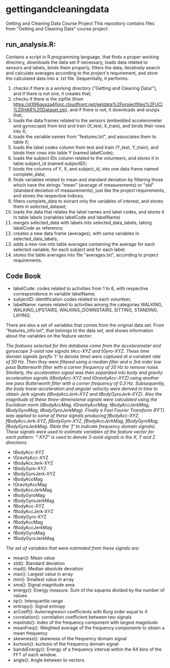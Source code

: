 # gettingandcleaningdata
Getting and Cleaning Data Course Project
This repository contains files from "Getting and Cleaning Data" course project:
## run_analysis.R:
Contains a script in R programming language, that finds a proper working directory, downloads the data set if necessary, loads data related to sensors and labels, binds them properly, filters the data, iteratively search and calculate averages according to the project's requirement, and store the calculated data into a .txt file. Sequentially, it performs:
1. checks if there is a working directory ("Getting and Cleaning Data/"), and if there is not one, it creates that;
2. checks if there is the zipfile (from https://d396qusza40orc.cloudfront.net/getdata%2Fprojectfiles%2FUCI%20HAR%20Dataset.zip), and if there is not, it downloads and unzips that;
3. loads the data frames related to the sensors (embedded accelerometer and gyroscope) from test and train (X_test, X_train), and binds their rows into X;
4. loads the variable names from "features.txt", and associates them to table X;
5. loads the label codes column from test and train (Y_test, Y_train), and binds their rows into table Y (named labelCode);
6. loads the subject IDs column related to the volunteers, and stores it in table subject_id (named subjectID);
7. binds the columns of Y, X, and subject_id, into one data frame named complete_data;
8. finds variables related to mean and standard deviation by filtering those which have the strings "mean" (average of measurements) or "std" (standard deviation of measurements), just like the project requirements, and stores the respective indices;
9. filters complete_data to extract only the variables of interest, and stores them in selected_dataset;
10. loads the data that relates the label names and label codes, and stores it in table labels (variables labelCode and labelName)
11. merges selected_data with labels into selected_data_labels, taking labelCode as reference;
12. creates a new data frame (averages), with same variables in selected_data_labels;
13. adds a new row into table averages containing the average for each selected variable, for each subject and for each label;
14. stores the table averages into file "averages.txt", according to project requirements.

## Code Book

- labelCode: codes related to activities from 1 to 6, with respective correspondence in variable labelName;
- subjectID: identification codes related to each volunteer;
- labelName: names related to activities among the categories WALKING, WALKING_UPSTAIRS, WALKING_DOWNSTAIRS, SITTING, STANDING, LAYING;

There are also a set of variables that comes from the original data set. From "features_info.txt", that belongs to the data set, and shows information about the variables on the feature vector:

*The features selected for this database come from the accelerometer and gyroscope 3-axial raw signals tAcc-XYZ and tGyro-XYZ. These time domain signals (prefix 't' to denote time) were captured at a constant rate of 50 Hz. Then they were filtered using a median filter and a 3rd order low pass Butterworth filter with a corner frequency of 20 Hz to remove noise. Similarly, the acceleration signal was then separated into body and gravity acceleration signals (tBodyAcc-XYZ and tGravityAcc-XYZ) using another low pass Butterworth filter with a corner frequency of 0.3 Hz. 
Subsequently, the body linear acceleration and angular velocity were derived in time to obtain Jerk signals (tBodyAccJerk-XYZ and tBodyGyroJerk-XYZ). Also the magnitude of these three-dimensional signals were calculated using the Euclidean norm (tBodyAccMag, tGravityAccMag, tBodyAccJerkMag, tBodyGyroMag, tBodyGyroJerkMag). 
Finally a Fast Fourier Transform (FFT) was applied to some of these signals producing fBodyAcc-XYZ, fBodyAccJerk-XYZ, fBodyGyro-XYZ, fBodyAccJerkMag, fBodyGyroMag, fBodyGyroJerkMag. (Note the 'f' to indicate frequency domain signals). 
These signals were used to estimate variables of the feature vector for each pattern:
"-XYZ" is used to denote 3-axial signals in the X, Y and Z directions.*

- tBodyAcc-XYZ
- tGravityAcc-XYZ
- tBodyAccJerk-XYZ
- tBodyGyro-XYZ
- tBodyGyroJerk-XYZ
- tBodyAccMag
- tGravityAccMag
- tBodyAccJerkMag
- tBodyGyroMag
- tBodyGyroJerkMag
- fBodyAcc-XYZ
- fBodyAccJerk-XYZ
- fBodyGyro-XYZ
- fBodyAccMag
- fBodyAccJerkMag
- fBodyGyroMag
- fBodyGyroJerkMag

*The set of variables that were estimated from these signals are:*

- mean(): Mean value
- std(): Standard deviation
- mad(): Median absolute deviation 
- max(): Largest value in array
- min(): Smallest value in array
- sma(): Signal magnitude area
- energy(): Energy measure. Sum of the squares divided by the number of values. 
- iqr(): Interquartile range 
- entropy(): Signal entropy
- arCoeff(): Autorregresion coefficients with Burg order equal to 4
- correlation(): correlation coefficient between two signals
- maxInds(): index of the frequency component with largest magnitude
- meanFreq(): Weighted average of the frequency components to obtain a mean frequency
- skewness(): skewness of the frequency domain signal 
- kurtosis(): kurtosis of the frequency domain signal 
- bandsEnergy(): Energy of a frequency interval within the 64 bins of the FFT of each window.
- angle(): Angle between to vectors.
